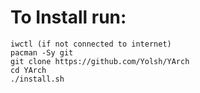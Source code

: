 # To Install run:
```
iwctl (if not connected to internet)
pacman -Sy git
git clone https://github.com/Yolsh/YArch
cd YArch
./install.sh
```